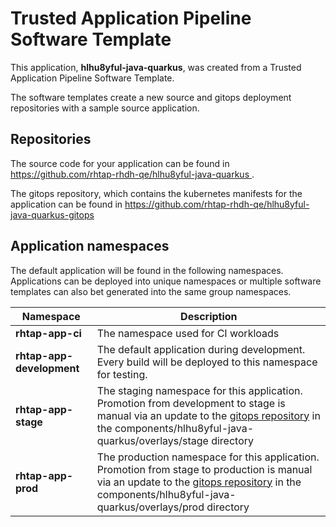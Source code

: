 # Trusted Application Pipeline Software Template

This application, **hlhu8yful-java-quarkus**, was created from a Trusted Application Pipeline Software Template.

The software templates create a new source and gitops deployment repositories with a sample source application. 

## Repositories

The source code for your application can be found in [https://github.com/rhtap-rhdh-qe/hlhu8yful-java-quarkus ](https://github.com/rhtap-rhdh-qe/hlhu8yful-java-quarkus ).
 
The gitops repository, which contains the kubernetes manifests for the application can be found in 
[https://github.com/rhtap-rhdh-qe/hlhu8yful-java-quarkus-gitops ](https://github.com/rhtap-rhdh-qe/hlhu8yful-java-quarkus-gitops ) 

## Application namespaces 

The default application will be found in the following namespaces. Applications can be deployed into unique namespaces or multiple software templates can also bet generated into the same group namespaces.  

|  Namespace   |  Description   |  
| -------- | -------- |
| **rhtap-app-ci** | The namespace used for CI workloads |
| **rhtap-app-development** | The default application during development. Every build will be deployed to this namespace for testing. |
| **rhtap-app-stage** | The staging namespace for this application. Promotion from development to stage is manual via an update to the [gitops repository](https://github.com/rhtap-rhdh-qe/hlhu8yful-java-quarkus-gitops ) in the components/hlhu8yful-java-quarkus/overlays/stage directory |
| **rhtap-app-prod** | The production namespace for this application. Promotion from stage to production is manual via an update to the [gitops repository](https://github.com/rhtap-rhdh-qe/hlhu8yful-java-quarkus-gitops ) in the components/hlhu8yful-java-quarkus/overlays/prod directory |